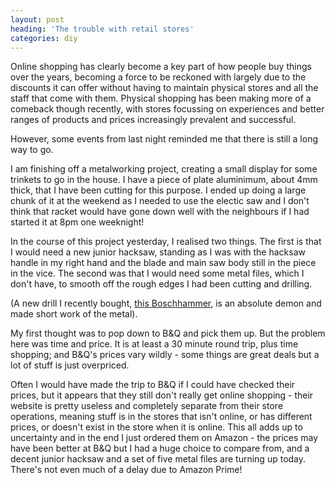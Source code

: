 ```yaml
---
layout: post
heading: 'The trouble with retail stores'
categories: diy
---
```


Online shopping has clearly become a key part of how people buy things over the years, becoming a force to be reckoned with largely due to the discounts it can offer without having to maintain physical stores and all the staff that come with them. Physical shopping has been making more of a comeback though recently, with stores focussing on experiences and better ranges of products and prices increasingly prevalent and successful.

However, some events from last night reminded me that there is still a long way to go.

I am finishing off a metalworking project, creating a small display for some trinkets to go in the house. I have a piece of plate aluminimum, about 4mm thick, that I have been cutting for this purpose. I ended up doing a large chunk of it at the weekend as I needed to use the electic saw and I don't think that racket would have gone down well with the neighbours if I had started it at 8pm one weeknight!

In the course of this project yesterday, I realised two things. The first is that I would need a new junior hacksaw, standing as I was with the hacksaw handle in my right hand and the blade and main saw body still in the piece in the vice. The second was that I would need some metal files, which I don't have, to smooth off the rough edges I had been cutting and drilling.

(A new drill I recently bought, [this Boschhammer](http://fave.co/2DGndjz), is an absolute demon and made short work of the metal).

My first thought was to pop down to B&Q and pick them up. But the problem here was time and price. It is at least a 30 minute round trip, plus time shopping; and B&Q's prices vary wildly - some things are great deals but a lot of stuff is just overpriced.

Often I would have made the trip to B&Q if I could have checked their prices, but it appears that they still don't really get online shopping - their website is pretty useless and completely separate from their store operations, meaning stuff is in the stores that isn't online, or has different prices, or doesn't exist in the store when it is online. This all adds up to uncertainty and in the end I just ordered them on Amazon - the prices may have been better at B&Q but I had a huge choice to compare from, and a decent junior hacksaw and a set of five metal files are turning up today. There's not even much of a delay due to Amazon Prime!